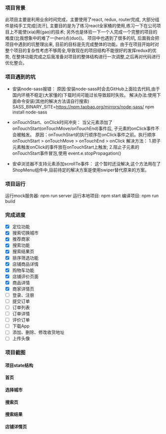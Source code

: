 ### 项目背景
此项目主要是利用业余时间完成，主要使用了react, redux, router完成, 大部分组件是纯手工完成[流汗], 主要目的是为了练习react全家桶的使用,练习一下在公司项目上不能使(xia)用(gao)的技术; 另外也是体验一下一个人完成一个完整的项目的难度(比我想象中的难了一(hen)点(duo))。
项目中也遇到了很多的坑, 后面我会把项目中遇到的坑整理出来, 目前的目标是先完成整体的功能。由于在项目开始时对整个项目的复杂性考虑不够周全,导致现在的项目结构不能很好的发挥redux的优势, 在整体功能完成之后我准备对项目的整体结构进行一次调整,之后再对代码进行优化整合。

### 项目遇到的坑
- 安装node-sass报错：
原因:安装node-sass时会去GitHub上面拉去代码,由于国内环境不稳定(大家懂的)下载时间可能过长导致超时失败。
解决办法:使用下面命令安装(其他的解决方法请自行搜索) SASS_BINARY_SITE=https://npm.taobao.org/mirrors/node-sass/ npm install node-sass

- onTouchStart、onClick时间冲突：
当父元素添加了onTouchStart(onTouchMove/onTouchEnd)事件后, 子元素的onClick事件不会被触发。
原因：onTouchStart的执行顺序在onClick事件之前。执行顺序onTouchStart > onTouchMove > onTouchEnd > onClick
解决方法：
  1.把子元素触发onClick的事件放在onTouchStart上触发;
  2.阻止子元素的onTouchStart事件冒泡,使用 event.e.stopPropagation()

- 安卓浏览器不支持元素添加scrollTo事件：
这个暂时还没解决,这个方法用在了ShopMenu组件中,目前待定的解决方案是使用swiper替代原来的方案。

### 项目运行
运行mock服务器: npm run server
运行本地项目: npm start
编译项目: npm run build

### 完成进度

- [x] 定位功能
- [x] 搜索切换城市
- [x] 推荐商家
- [x] 搜索功能
- [x] 搜索结果页
- [x] 排序筛选功能
- [x] 店铺商品详情
- [x] 购物车功能
- [x] 店铺评价页面
- [x] 商品详情
- [x] 商家详情页
- [ ] 登录、注册
- [ ] 提交订单
- [ ] 订单列表
- [ ] 订单详情
- [ ] 评价订单
- [ ] 下载App
- [ ] 添加、删除、修改收货地址
- [ ] 上传头像

### 项目截图

#### 项目state结构

#### 首页

#### 选择城市

#### 搜索页

#### 搜索结果

#### 店铺详情页
